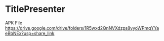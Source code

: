# TitlePresenter
APK File 
https://drive.google.com/drive/folders/1R5wxd2QnNVXdzps8vyoWPmqYYaeBbNEx?usp=share_link
